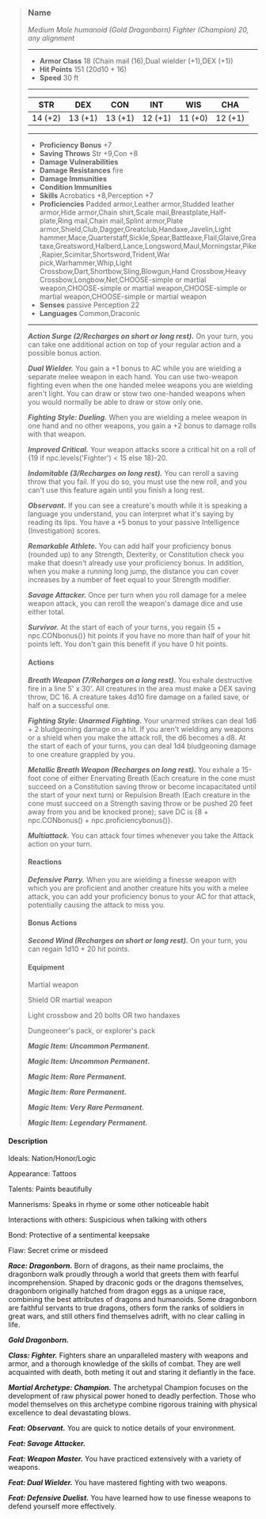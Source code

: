 >### Name
>*Medium Male humanoid (Gold Dragonborn) Fighter (Champion) 20, any alignment*
>___
>- **Armor Class** 18 (Chain mail (16),Dual wielder (+1),DEX (+1))
>- **Hit Points** 151 (20d10 + 16)
>- **Speed** 30 ft
>___
>|**STR**|**DEX**|**CON**|**INT**|**WIS**|**CHA**|
>|:-:|:-:|:-:|:-:|:-:|:-:|
>|14 (+2)|13 (+1)|13 (+1)|12 (+1)|11 (+0)|12 (+1)|
>___
>- **Proficiency Bonus** +7
>- **Saving Throws** Str +9,Con +8
>- **Damage Vulnerabilities** 
>- **Damage Resistances** fire
>- **Damage Immunities** 
>- **Condition Immunities** 
>- **Skills** Acrobatics +8,Perception +7
>- **Proficiencies** Padded armor,Leather armor,Studded leather armor,Hide armor,Chain shirt,Scale mail,Breastplate,Half-plate,Ring mail,Chain mail,Splint armor,Plate armor,Shield,Club,Dagger,Greatclub,Handaxe,Javelin,Light hammer,Mace,Quarterstaff,Sickle,Spear,Battleaxe,Flail,Glaive,Greataxe,Greatsword,Halberd,Lance,Longsword,Maul,Morningstar,Pike,Rapier,Scimitar,Shortsword,Trident,War pick,Warhammer,Whip,Light Crossbow,Dart,Shortbow,Sling,Blowgun,Hand Crossbow,Heavy Crossbow,Longbow,Net,CHOOSE-simple or martial weapon,CHOOSE-simple or martial weapon,CHOOSE-simple or martial weapon,CHOOSE-simple or martial weapon
>- **Senses** passive Perception 22
>- **Languages** Common,Draconic
>___
>***Action Surge (2/Recharges on short or long rest).*** On your turn, you can take one additional action on top of your regular action and a possible bonus action.
>
>***Dual Wielder.*** You gain a +1 bonus to AC while you are wielding a separate melee weapon in each hand. You can use two-weapon fighting even when the one handed melee weapons you are wielding aren't light. You can draw or stow two one-handed weapons when you would normally be able to draw or stow only one.
>
>***Fighting Style: Dueling.*** When you are wielding a melee weapon in one hand and no other weapons, you gain a +2 bonus to damage rolls with that weapon.
>
>***Improved Critical.*** Your weapon attacks score a critical hit on a roll of {19 if npc.levels('Fighter') < 15 else 18}-20.
>
>***Indomitable (3/Recharges on long rest).*** You can reroll a saving throw that you fail. If you do so, you must use the new roll, and you can't use this feature again until you finish a long rest.
>
>***Observant.*** If you can see a creature's mouth while it is speaking a language you understand, you can interpret what it's saying by reading its lips. You have a +5 bonus to your passive Intelligence (Investigation) scores.
>
>***Remarkable Athlete.*** You can add half your proficiency bonus (rounded up) to any Strength, Dexterity, or Constitution check you make that doesn't already use your proficiency bonus. In addition, when you make a running long jump, the distance you can cover increases by a number of feet equal to your Strength modifier.
>
>***Savage Attacker.*** Once per turn when you roll damage for a melee weapon attack, you can reroll the weapon's damage dice and use either total.
>
>***Survivor.*** At the start of each of your turns, you regain {5 + npc.CONbonus()} hit points if you have no more than half of your hit points left. You don't gain this benefit if you have 0 hit points.
>
>#### Actions
>***Breath Weapon (7/Reharges on a long rest).*** You exhale destructive fire in a line 5' x 30'. All creatures in the area must make a DEX saving throw, DC 16. A creature takes 4d10 fire damage on a failed save, or half on a successful one.
>
>***Fighting Style: Unarmed Fighting.*** Your unarmed strikes can deal 1d6 + 2 bludgeoning damage on a hit. If you aren't wielding any weapons or a shield when you make the attack roll, the d6 becomes a d8. At the start of each of your turns, you can deal 1d4 bludgeoning damage to one creature grappled by you.
>
>***Metallic Breath Weapon (Recharges on long rest).*** You exhale a 15-foot cone of either Enervating Breath (Each creature in the cone must succeed on a Constitution saving throw or become incapacitated until the start of your next turn) or Repulsion Breath (Each creature in the cone must succeed on a Strength saving throw or be pushed 20 feet away from you and be knocked prone); save DC is {8 + npc.CONbonus() + npc.proficiencybonus()}.
>
>***Multiattack.*** You can attack four times whenever you take the Attack action on your turn.
>
>#### Reactions
>***Defensive Parry.*** When you are wielding a finesse weapon with which you are proficient and another creature hits you with a melee attack, you can add your proficiency bonus to your AC for that attack, potentially causing the attack to miss you.
>
>
>#### Bonus Actions
>***Second Wind (Recharges on short or long rest).*** On your turn, you can regain 1d10 + 20 hit points.
>
>
>#### Equipment
>Martial weapon
>
>Shield OR martial weapon
>
>Light crossbow and 20 bolts OR two handaxes
>
>Dungeoneer's pack, or explorer's pack
>
>***Magic Item: Uncommon Permanent.***
>
>***Magic Item: Uncommon Permanent.***
>
>***Magic Item: Rare Permanent.***
>
>***Magic Item: Rare Permanent.***
>
>***Magic Item: Very Rare Permanent.***
>
>***Magic Item: Legendary Permanent.***
>

#### Description
Ideals: Nation/Honor/Logic

Appearance: Tattoos

Talents: Paints beautifully

Mannerisms: Speaks in rhyme or some other noticeable habit

Interactions with others: Suspicious when talking with others

Bond: Protective of a sentimental keepsake

Flaw: Secret crime or misdeed

***Race: Dragonborn.*** Born of dragons, as their name proclaims, the dragonborn walk proudly through a world that greets them with fearful incomprehension. Shaped by draconic gods or the dragons themselves, dragonborn originally hatched from dragon eggs as a unique race, combining the best attributes of dragons and humanoids. Some dragonborn are faithful servants to true dragons, others form the ranks of soldiers in great wars, and still others find themselves adrift, with no clear calling in life.

***Gold Dragonborn.***

***Class: Fighter.*** Fighters share an unparalleled mastery with weapons and armor, and a thorough knowledge of the skills of combat. They are well acquainted with death, both meting it out and staring it defiantly in the face.

***Martial Archetype: Champion.*** The archetypal Champion focuses on the development of raw physical power honed to deadly perfection. Those who model themselves on this archetype combine rigorous training with physical excellence to deal devastating blows.

***Feat: Observant.*** You are quick to notice details of your environment.

***Feat: Savage Attacker.***

***Feat: Weapon Master.*** You have practiced extensively with a variety of weapons.

***Feat: Dual Wielder.*** You have mastered fighting with two weapons.

***Feat: Defensive Duelist.*** You have learned how to use finesse weapons to defend yourself more effectively.



